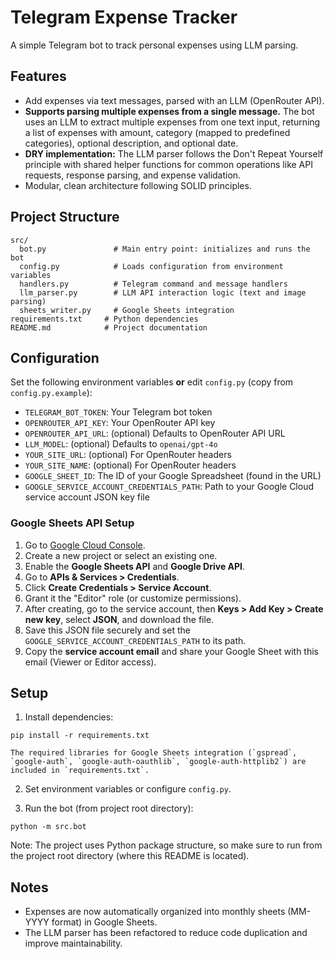 # Telegram Expense Tracker

A simple Telegram bot to track personal expenses using LLM parsing.

## Features

- Add expenses via text messages, parsed with an LLM (OpenRouter API).
- **Supports parsing multiple expenses from a single message.** The bot uses an LLM to extract multiple expenses from one text input, returning a list of expenses with amount, category (mapped to predefined categories), optional description, and optional date.
- **DRY implementation:** The LLM parser follows the Don't Repeat Yourself principle with shared helper functions for common operations like API requests, response parsing, and expense validation.
- Modular, clean architecture following SOLID principles.

## Project Structure

```
src/
  bot.py               # Main entry point: initializes and runs the bot
  config.py            # Loads configuration from environment variables
  handlers.py          # Telegram command and message handlers
  llm_parser.py        # LLM API interaction logic (text and image parsing)
  sheets_writer.py     # Google Sheets integration
requirements.txt     # Python dependencies
README.md            # Project documentation
```

## Configuration

Set the following environment variables **or** edit `config.py` (copy from `config.py.example`):

- `TELEGRAM_BOT_TOKEN`: Your Telegram bot token
- `OPENROUTER_API_KEY`: Your OpenRouter API key
- `OPENROUTER_API_URL`: (optional) Defaults to OpenRouter API URL
- `LLM_MODEL`: (optional) Defaults to `openai/gpt-4o`
- `YOUR_SITE_URL`: (optional) For OpenRouter headers
- `YOUR_SITE_NAME`: (optional) For OpenRouter headers
- `GOOGLE_SHEET_ID`: The ID of your Google Spreadsheet (found in the URL)
- `GOOGLE_SERVICE_ACCOUNT_CREDENTIALS_PATH`: Path to your Google Cloud service account JSON key file

### Google Sheets API Setup

1. Go to [Google Cloud Console](https://console.cloud.google.com/).
2. Create a new project or select an existing one.
3. Enable the **Google Sheets API** and **Google Drive API**.
4. Go to **APIs & Services > Credentials**.
5. Click **Create Credentials > Service Account**.
6. Grant it the "Editor" role (or customize permissions).
7. After creating, go to the service account, then **Keys > Add Key > Create new key**, select **JSON**, and download the file.
8. Save this JSON file securely and set the `GOOGLE_SERVICE_ACCOUNT_CREDENTIALS_PATH` to its path.
9. Copy the **service account email** and share your Google Sheet with this email (Viewer or Editor access).


## Setup

1. Install dependencies:

```
pip install -r requirements.txt

The required libraries for Google Sheets integration (`gspread`, `google-auth`, `google-auth-oauthlib`, `google-auth-httplib2`) are included in `requirements.txt`.
```

2. Set environment variables or configure `config.py`.

3. Run the bot (from project root directory):

```
python -m src.bot
```

Note: The project uses Python package structure, so make sure to run from the project root directory (where this README is located).

## Notes

- Expenses are now automatically organized into monthly sheets (MM-YYYY format) in Google Sheets.
- The LLM parser has been refactored to reduce code duplication and improve maintainability.
